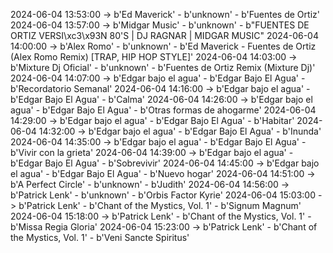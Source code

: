 2024-06-04 13:53:00 -> b'Ed Maverick' - b'unknown' - b'Fuentes de Ortiz'
2024-06-04 13:57:00 -> b'Midgar Music' - b'unknown' - b"FUENTES DE ORTIZ VERSI\xc3\x93N 80'S | DJ RAGNAR | MIDGAR MUSIC"
2024-06-04 14:00:00 -> b'Alex Romo' - b'unknown' - b'Ed Maverick - Fuentes de Ortiz (Alex Romo Remix) [TRAP, HIP HOP STYLE]'
2024-06-04 14:03:00 -> b'Mixture Dj Oficial' - b'unknown' - b'Fuentes de Ortiz Remix (Mixture Dj)'
2024-06-04 14:07:00 -> b'Edgar bajo el agua' - b'Edgar Bajo El Agua' - b'Recordatorio Semanal'
2024-06-04 14:16:00 -> b'Edgar bajo el agua' - b'Edgar Bajo El Agua' - b'Calma'
2024-06-04 14:26:00 -> b'Edgar bajo el agua' - b'Edgar Bajo El Agua' - b'Otras formas de ahogarme'
2024-06-04 14:29:00 -> b'Edgar bajo el agua' - b'Edgar Bajo El Agua' - b'Habitar'
2024-06-04 14:32:00 -> b'Edgar bajo el agua' - b'Edgar Bajo El Agua' - b'Inunda'
2024-06-04 14:35:00 -> b'Edgar bajo el agua' - b'Edgar Bajo El Agua' - b'Vivir con la grieta'
2024-06-04 14:39:00 -> b'Edgar bajo el agua' - b'Edgar Bajo El Agua' - b'Sobrevivir'
2024-06-04 14:45:00 -> b'Edgar bajo el agua' - b'Edgar Bajo El Agua' - b'Nuevo hogar'
2024-06-04 14:51:00 -> b'A Perfect Circle' - b'unknown' - b'Judith'
2024-06-04 14:56:00 -> b'Patrick Lenk' - b'unknown' - b'Orbis Factor Kyrie'
2024-06-04 15:03:00 -> b'Patrick Lenk' - b'Chant of the Mystics, Vol. 1' - b'Signum Magnum'
2024-06-04 15:18:00 -> b'Patrick Lenk' - b'Chant of the Mystics, Vol. 1' - b'Missa Regia Gloria'
2024-06-04 15:23:00 -> b'Patrick Lenk' - b'Chant of the Mystics, Vol. 1' - b'Veni Sancte Spiritus'

